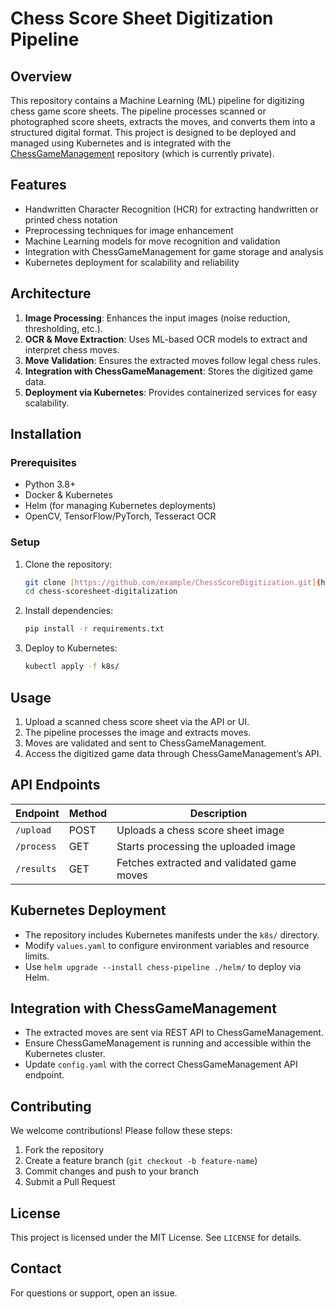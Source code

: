 # Chess Score Sheet Digitization Pipeline

## Overview
This repository contains a Machine Learning (ML) pipeline for digitizing chess game score sheets. The pipeline processes scanned or photographed score sheets, extracts the moves, and converts them into a structured digital format. This project is designed to be deployed and managed using Kubernetes and is integrated with the [ChessGameManagement](https://github.com/benjaminkost/ChessGameManagement) repository (which is currently private).

## Features
- Handwritten Character Recognition (HCR) for extracting handwritten or printed chess notation
- Preprocessing techniques for image enhancement
- Machine Learning models for move recognition and validation
- Integration with ChessGameManagement for game storage and analysis
- Kubernetes deployment for scalability and reliability

## Architecture
1. **Image Processing**: Enhances the input images (noise reduction, thresholding, etc.).
2. **OCR & Move Extraction**: Uses ML-based OCR models to extract and interpret chess moves.
3. **Move Validation**: Ensures the extracted moves follow legal chess rules.
4. **Integration with ChessGameManagement**: Stores the digitized game data.
5. **Deployment via Kubernetes**: Provides containerized services for easy scalability.

## Installation
### Prerequisites
- Python 3.8+
- Docker & Kubernetes
- Helm (for managing Kubernetes deployments)
- OpenCV, TensorFlow/PyTorch, Tesseract OCR

### Setup
1. Clone the repository:
   ```sh
   git clone [https://github.com/example/ChessScoreDigitization.git](https://github.com/benjaminkost/chess-scoresheet-digitalization.git)
   cd chess-scoresheet-digitalization
   ```
2. Install dependencies:
   ```sh
   pip install -r requirements.txt
   ```
3. Deploy to Kubernetes:
   ```sh
   kubectl apply -f k8s/
   ```

## Usage
1. Upload a scanned chess score sheet via the API or UI.
2. The pipeline processes the image and extracts moves.
3. Moves are validated and sent to ChessGameManagement.
4. Access the digitized game data through ChessGameManagement’s API.

## API Endpoints
| Endpoint        | Method | Description |
|---------------|--------|-------------|
| `/upload`      | POST   | Uploads a chess score sheet image |
| `/process`     | GET    | Starts processing the uploaded image |
| `/results`     | GET    | Fetches extracted and validated game moves |

## Kubernetes Deployment
- The repository includes Kubernetes manifests under the `k8s/` directory.
- Modify `values.yaml` to configure environment variables and resource limits.
- Use `helm upgrade --install chess-pipeline ./helm/` to deploy via Helm.

## Integration with ChessGameManagement
- The extracted moves are sent via REST API to ChessGameManagement.
- Ensure ChessGameManagement is running and accessible within the Kubernetes cluster.
- Update `config.yaml` with the correct ChessGameManagement API endpoint.

## Contributing
We welcome contributions! Please follow these steps:
1. Fork the repository
2. Create a feature branch (`git checkout -b feature-name`)
3. Commit changes and push to your branch
4. Submit a Pull Request

## License
This project is licensed under the MIT License. See `LICENSE` for details.

## Contact
For questions or support, open an issue.

